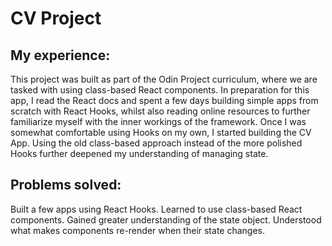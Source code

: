 # CV Project

## My experience:
This project was built as part of the Odin Project curriculum, where we are tasked with using class-based React components.
In preparation for this app, I read the React docs and spent a few days building simple apps from scratch with React Hooks, whilst also reading online resources to further familiarize myself with the inner workings of the framework.
Once I was somewhat comfortable using Hooks on my own, I started building the CV App. 
Using the old class-based approach instead of the more polished Hooks further deepened my understanding of managing state. 


## Problems solved:

Built a few apps using React Hooks.
Learned to use class-based React components.
Gained greater understanding of the state object.
Understood what makes components re-render when their state changes.
